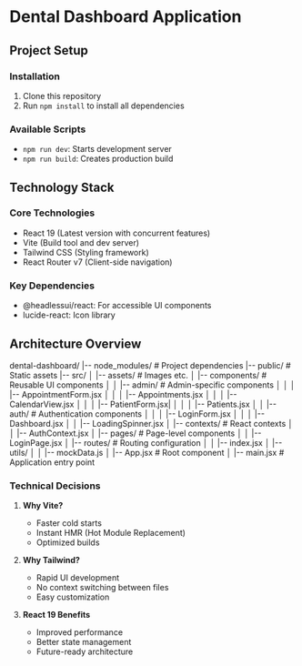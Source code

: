 # Dental Dashboard Application

## Project Setup

### Installation
1. Clone this repository
2. Run `npm install` to install all dependencies

### Available Scripts
- `npm run dev`: Starts development server
- `npm run build`: Creates production build


## Technology Stack

### Core Technologies
- React 19 (Latest version with concurrent features)
- Vite (Build tool and dev server)
- Tailwind CSS (Styling framework)
- React Router v7 (Client-side navigation)

### Key Dependencies
- @headlessui/react: For accessible UI components
- lucide-react: Icon library

## Architecture Overview

dental-dashboard/
|-- node_modules/ # Project dependencies
|-- public/ # Static assets
|-- src/
│ |-- assets/ # Images etc.
│ |-- components/ # Reusable UI components
│ │ |-- admin/ # Admin-specific components
│ │ │ |-- AppointmentForm.jsx
│ │ │ |-- Appointments.jsx
│ │ │ |-- CalendarView.jsx
│ │ │ |-- PatientForm.jsx|
│ │ │ |-- Patients.jsx
│ │ |-- auth/ # Authentication components
│ │ │ |-- LoginForm.jsx
│ │ │ |-- Dashboard.jsx
│ │ |-- LoadingSpinner.jsx 
│ |-- contexts/ # React contexts
│ │ |-- AuthContext.jsx
│ |-- pages/ # Page-level components
│ │ |-- LoginPage.jsx
│ |-- routes/ # Routing configuration
│ │ |-- index.jsx
│ |-- utils/ 
│ │ |-- mockData.js
│ |-- App.jsx # Root component
│ |-- main.jsx # Application entry point


### Technical Decisions
1. **Why Vite?**
   - Faster cold starts
   - Instant HMR (Hot Module Replacement)
   - Optimized builds

2. **Why Tailwind?**
   - Rapid UI development
   - No context switching between files
   - Easy customization

3. **React 19 Benefits**
   - Improved performance
   - Better state management
   - Future-ready architecture
